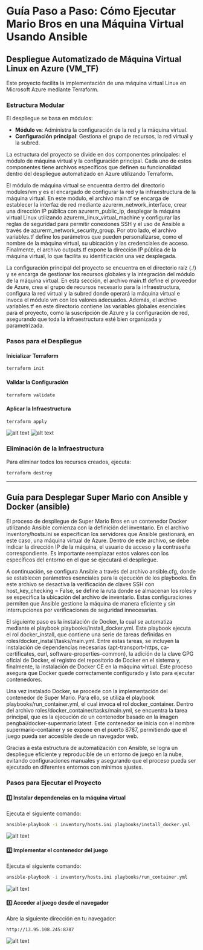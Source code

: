 # Guía Paso a Paso: Cómo Ejecutar Mario Bros en una Máquina Virtual Usando Ansible

## Despliegue Automatizado de Máquina Virtual Linux en Azure (VM_TF)

Este proyecto facilita la implementación de una máquina virtual Linux en Microsoft Azure mediante Terraform.

### Estructura Modular
El despliegue se basa en módulos:
- **Módulo `vm`**: Administra la configuración de la red y la máquina virtual.
- **Configuración principal**: Gestiona el grupo de recursos, la red virtual y la subred.

La estructura del proyecto se divide en dos componentes principales: el módulo de máquina virtual y la configuración principal. Cada uno de estos componentes tiene archivos específicos que definen su funcionalidad dentro del despliegue automatizado en Azure utilizando Terraform.

El módulo de máquina virtual se encuentra dentro del directorio modules/vm y es el encargado de configurar la red y la infraestructura de la máquina virtual. En este módulo, el archivo main.tf se encarga de establecer la interfaz de red mediante azurerm_network_interface, crear una dirección IP pública con azurerm_public_ip, desplegar la máquina virtual Linux utilizando azurerm_linux_virtual_machine y configurar las reglas de seguridad para permitir conexiones SSH y el uso de Ansible a través de azurerm_network_security_group. Por otro lado, el archivo variables.tf define los parámetros que pueden personalizarse, como el nombre de la máquina virtual, su ubicación y las credenciales de acceso. Finalmente, el archivo outputs.tf expone la dirección IP pública de la máquina virtual, lo que facilita su identificación una vez desplegada.

La configuración principal del proyecto se encuentra en el directorio raíz (./) y se encarga de gestionar los recursos globales y la integración del módulo de la máquina virtual. En esta sección, el archivo main.tf define el proveedor de Azure, crea el grupo de recursos necesario para la infraestructura, configura la red virtual y la subred donde operará la máquina virtual e invoca el módulo vm con los valores adecuados. Además, el archivo variables.tf en este directorio contiene las variables globales esenciales para el proyecto, como la suscripción de Azure y la configuración de red, asegurando que toda la infraestructura esté bien organizada y parametrizada.

### Pasos para el Despliegue

#### Inicializar Terraform
```bash
terraform init
```

#### Validar la Configuración
```bash
terraform validate
```

#### Aplicar la Infraestructura
```bash
terraform apply
```

![alt text](images/image_1.png)
![alt text](images/image_2.png)

### Eliminación de la Infraestructura
Para eliminar todos los recursos creados, ejecuta:
```bash
terraform destroy
```

---

## Guía para Desplegar Super Mario con Ansible y Docker (ansible)

El proceso de despliegue de Super Mario Bros en un contenedor Docker utilizando Ansible comienza con la definición del inventario. En el archivo inventory/hosts.ini se especifican los servidores que Ansible gestionará, en este caso, una máquina virtual de Azure. Dentro de este archivo, se debe indicar la dirección IP de la máquina, el usuario de acceso y la contraseña correspondiente. Es importante reemplazar estos valores con los específicos del entorno en el que se ejecutará el despliegue.

A continuación, se configura Ansible a través del archivo ansible.cfg, donde se establecen parámetros esenciales para la ejecución de los playbooks. En este archivo se desactiva la verificación de claves SSH con host_key_checking = False, se define la ruta donde se almacenan los roles y se especifica la ubicación del archivo de inventario. Estas configuraciones permiten que Ansible gestione la máquina de manera eficiente y sin interrupciones por verificaciones de seguridad innecesarias.

El siguiente paso es la instalación de Docker, la cual se automatiza mediante el playbook playbooks/install_docker.yml. Este playbook ejecuta el rol docker_install, que contiene una serie de tareas definidas en roles/docker_install/tasks/main.yml. Entre estas tareas, se incluyen la instalación de dependencias necesarias (apt-transport-https, ca-certificates, curl, software-properties-common), la adición de la clave GPG oficial de Docker, el registro del repositorio de Docker en el sistema y, finalmente, la instalación de Docker CE en la máquina virtual. Este proceso asegura que Docker quede correctamente configurado y listo para ejecutar contenedores.

Una vez instalado Docker, se procede con la implementación del contenedor de Super Mario. Para ello, se utiliza el playbook playbooks/run_container.yml, el cual invoca el rol docker_container. Dentro del archivo roles/docker_container/tasks/main.yml, se encuentra la tarea principal, que es la ejecución de un contenedor basado en la imagen pengbai/docker-supermario:latest. Este contenedor se inicia con el nombre supermario-container y se expone en el puerto 8787, permitiendo que el juego pueda ser accesible desde un navegador web.

Gracias a esta estructura de automatización con Ansible, se logra un despliegue eficiente y reproducible de un entorno de juego en la nube, evitando configuraciones manuales y asegurando que el proceso pueda ser ejecutado en diferentes entornos con mínimos ajustes.

### Pasos para Ejecutar el Proyecto

#### 1️⃣ Instalar dependencias en la máquina virtual
Ejecuta el siguiente comando:

```bash
ansible-playbook -i inventory/hosts.ini playbooks/install_docker.yml
```

![alt text](images/image_3.png)

#### 2️⃣ Implementar el contenedor del juego
Ejecuta el siguiente comando:

```bash
ansible-playbook -i inventory/hosts.ini playbooks/run_container.yml
```

![alt text](images/image_4.png)

#### 3️⃣ Acceder al juego desde el navegador
Abre la siguiente dirección en tu navegador:

```
http://13.95.108.245:8787
```

![alt text](images/image_5.png)
